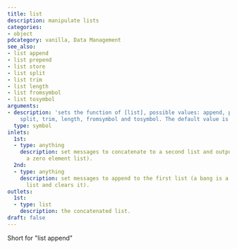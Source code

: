 ```yaml
---
title: list
description: manipulate lists
categories:
- object
pdcategory: vanilla, Data Management
see_also:
- list append
- list prepend
- list store
- list split
- list trim
- list length
- list fromsymbol
- list tosymbol
arguments:
- description: 'sets the function of [list], possible values: append, prepend, store,
    split, trim, length, fromsymbol and tosymbol. The default value is ''append''.'
  type: symbol
inlets:
  1st:
  - type: anything
    description: set messages to concatenate to a second list and output (a bang is
      a zero element list).
  2nd:
  - type: anything
    description: set messages to append to the first list (a bang is a zero element
      list and clears it).
outlets:
  1st:
  - type: list
    description: the concatenated list.
draft: false
---
```

Short for "list append"
